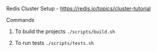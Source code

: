 Redis Cluster Setup - https://redis.io/topics/cluster-tutorial

Commands
1. To build the projects
``./scripts/build.sh``

2. To run tests
``./scripts/tests.sh``


